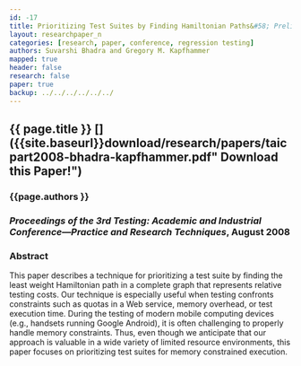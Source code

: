 ```yaml
---
id: -17
title: Prioritizing Test Suites by Finding Hamiltonian Paths&#58; Preliminary Studies and Initial Results
layout: researchpaper_n
categories: [research, paper, conference, regression testing]
authors: Suvarshi Bhadra and Gregory M. Kapfhammer
mapped: true
header: false
research: false
paper: true
backup: ../../../../../../
---
```


## {{ page.title }} [<i class="fa fa-download"></i>]({{site.baseurl}}download/research/papers/taicpart2008-bhadra-kapfhammer.pdf" Download this Paper!")

### {{page.authors }}

### <em>Proceedings of the 3rd Testing: Academic and Industrial Conference&mdash;Practice and Research Techniques</em>, August 2008

### Abstract

This paper describes a technique for prioritizing a test suite by finding the least weight Hamiltonian path in a
complete graph that represents relative testing costs. Our technique is especially useful when testing confronts
constraints such as quotas in a Web service, memory overhead, or test execution time. During the testing of modern
mobile computing devices (e.g., handsets running Google Android), it is often challenging to properly handle memory
constraints. Thus, even though we anticipate that our approach is valuable in a wide variety of limited resource
environments, this paper focuses on prioritizing test suites for memory constrained execution.
